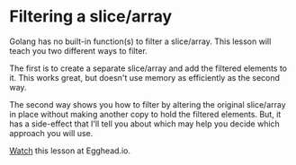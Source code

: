 # Filtering a slice/array
Golang has no built-in function(s) to filter a slice/array. This lesson will teach you two different ways to filter.

The first is to create a separate slice/array and add the filtered elements to it. This works great, but doesn't use memory as efficiently as the second way.

The second way shows you how to filter by altering the original slice/array in place without making another copy to hold the filtered elements. But, it has a side-effect that I'll tell you about which may help you decide which approach you will use.

[Watch](https://egghead.io/lessons/go-filter-an-array-in-go) this lesson at Egghead.io.